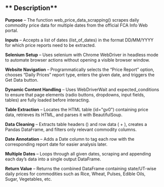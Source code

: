 ## ** Description**

**Purpose** – The function web_price_data_scrapping() scrapes daily commodity price data for multiple dates from the official FCA Info Web portal.

**Inputs** – Accepts a list of dates (list_of_dates) in the format DD/MM/YYYY for which price reports need to be extracted.

**Selenium Setup** – Uses selenium with Chrome WebDriver in headless mode to automate browser actions without opening a visible browser window.

**Website Navigation** – Programmatically selects the “Price Report” option, chooses “Daily Prices” report type, enters the given date, and triggers the Get Data button.

**Dynamic Content Handling** – Uses WebDriverWait and expected_conditions to ensure that page elements (radio buttons, dropdowns, input fields, tables) are fully loaded before interacting.

**Table Extraction** – Locates the HTML table (id="gv0") containing price data, retrieves its HTML, and parses it with BeautifulSoup.

**Data Cleaning** – Extracts table headers (<th>) and row data (<tr> + <td>), creates a Pandas DataFrame, and filters only relevant commodity columns.

**Date Annotation** – Adds a Date column to tag each row with the corresponding report date for easier analysis later.

**Multiple Dates** – Loops through all given dates, scraping and appending each day’s data into a single output DataFrame.

**Return Value** – Returns the combined DataFrame containing state/UT-wise daily prices for commodities such as Rice, Wheat, Pulses, Edible Oils, Sugar, Vegetables, etc.
